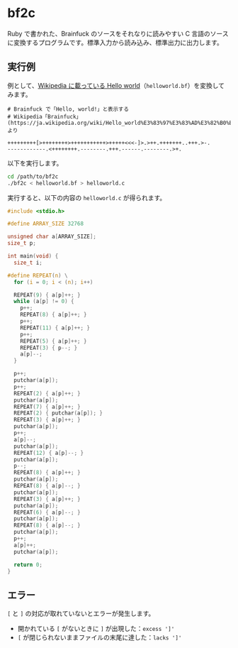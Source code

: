 bf2c
====

Ruby で書かれた、Brainfuck のソースをそれなりに読みやすい C 言語のソースに変換するプログラムです。標準入力から読み込み、標準出力に出力します。

実行例
------

例として、[Wikipedia に載っている Hello world](https://ja.wikipedia.org/wiki/Hello_world%E3%83%97%E3%83%AD%E3%82%B0%E3%83%A9%E3%83%A0%E3%81%AE%E4%B8%80%E8%A6%A7#Brainfuck)（`helloworld.bf`）を変換してみます。

```brainfuck
# Brainfuck で「Hello, world!」と表示する
# Wikipedia「Brainfuck」 (https://ja.wikipedia.org/wiki/Hello_world%E3%83%97%E3%83%AD%E3%82%B0%E3%83%A9%E3%83%A0%E3%81%AE%E4%B8%80%E8%A6%A7#Brainfuck) より

+++++++++[>++++++++>+++++++++++>+++++<<<-]>.>++.+++++++..+++.>-.
------------.<++++++++.--------.+++.------.--------.>+.
```

以下を実行します。

```bash
cd /path/to/bf2c
./bf2c < helloworld.bf > helloworld.c
```

実行すると、以下の内容の `helloworld.c` が得られます。

```c
#include <stdio.h>

#define ARRAY_SIZE 32768

unsigned char a[ARRAY_SIZE];
size_t p;

int main(void) {
  size_t i;

#define REPEAT(n) \
  for (i = 0; i < (n); i++)

  REPEAT(9) { a[p]++; }
  while (a[p] != 0) {
    p++;
    REPEAT(8) { a[p]++; }
    p++;
    REPEAT(11) { a[p]++; }
    p++;
    REPEAT(5) { a[p]++; }
    REPEAT(3) { p--; }
    a[p]--;
  }

  p++;
  putchar(a[p]);
  p++;
  REPEAT(2) { a[p]++; }
  putchar(a[p]);
  REPEAT(7) { a[p]++; }
  REPEAT(2) { putchar(a[p]); }
  REPEAT(3) { a[p]++; }
  putchar(a[p]);
  p++;
  a[p]--;
  putchar(a[p]);
  REPEAT(12) { a[p]--; }
  putchar(a[p]);
  p--;
  REPEAT(8) { a[p]++; }
  putchar(a[p]);
  REPEAT(8) { a[p]--; }
  putchar(a[p]);
  REPEAT(3) { a[p]++; }
  putchar(a[p]);
  REPEAT(6) { a[p]--; }
  putchar(a[p]);
  REPEAT(8) { a[p]--; }
  putchar(a[p]);
  p++;
  a[p]++;
  putchar(a[p]);

  return 0;
}
```

エラー
------

`[` と `]` の対応が取れていないとエラーが発生します。

* 開かれている `[` がないときに `]` が出現した：`excess ']'`
* `[` が閉じられないままファイルの末尾に達した：`lacks ']'`
